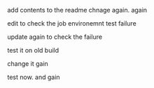 add contents to the readme
chnage again. again

edit to check the job environemnt test failure

update again to check the failure


test it on old build

change it gain

test now. and gain

